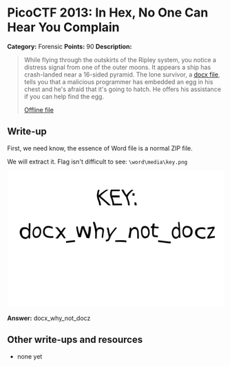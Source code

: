 # PicoCTF 2013: In Hex, No One Can Hear You Complain

**Category:** Forensic
**Points:** 90
**Description:**

> While flying through the outskirts of the Ripley system, you notice a distress signal from one of the outer moons. It appears a ship has crash-landed near a 16-sided pyramid. The lone survivor, a [docx file](https://2013.picoctf.com/problems/kane.docx), tells you that a malicious programmer has embedded an egg in his chest and he's afraid that it's going to hatch. He offers his assistance if you can help find the egg.
>
> [Offline file](kane.docx)

## Write-up

First, we need know, the essence of Word file  is a normal ZIP file.

We will extract it. Flag isn't difficult to see: `\word\media\key.png`

![](key.png)

**Answer:** docx_why_not_docz

## Other write-ups and resources

* none yet